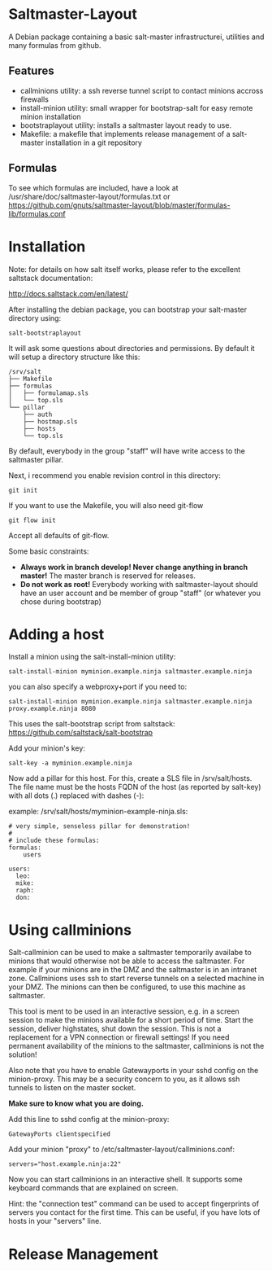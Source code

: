 Saltmaster-Layout
=================

A Debian package containing a basic salt-master infrastructurei, utilities and many formulas from github.

Features
--------

* callminions utility: a ssh reverse tunnel script to contact minions accross firewalls
* install-minion utility: small wrapper for bootstrap-salt for easy remote minion installation
* bootstraplayout utility: installs a saltmaster layout ready to use.
* Makefile: a makefile that implements release management of a salt-master installation in a git repository

Formulas
--------

To see which formulas are included, have a look at /usr/share/doc/saltmaster-layout/formulas.txt or
https://github.com/gnuts/saltmaster-layout/blob/master/formulas-lib/formulas.conf

Installation
============

Note: for details on how salt itself works, please refer to the excellent saltstack documentation:

http://docs.saltstack.com/en/latest/

After installing the debian package, you can bootstrap your salt-master directory using:

    salt-bootstraplayout


It will ask some questions about directories and permissions. By default it will setup a directory structure like this:

    /srv/salt
    ├── Makefile
    ├── formulas
    │   ├── formulamap.sls
    │   └── top.sls
    └── pillar
        ├── auth
        ├── hostmap.sls
        ├── hosts
        └── top.sls


By default, everybody in the group "staff" will have write access to the saltmaster pillar.

Next, i recommend you enable revision control in this directory:

    git init

If you want to use the Makefile, you will also need git-flow

    git flow init

Accept all defaults of git-flow.

Some basic constraints:

* **Always work in branch develop! Never change anything in branch master!** The master branch is reserved for releases.
* **Do not work as root!** Everybody working with saltmaster-layout should have an user account and be member of group "staff" (or whatever you chose during bootstrap)


Adding a host
=============

Install a minion using the salt-install-minion utility:

    salt-install-minion myminion.example.ninja saltmaster.example.ninja

you can also specify a webproxy+port if you need to:

    salt-install-minion myminion.example.ninja saltmaster.example.ninja proxy.example.ninja 8080

This uses the salt-bootstrap script from saltstack: https://github.com/saltstack/salt-bootstrap

Add your minion's key:

    salt-key -a myminion.example.ninja


Now add a pillar for this host. For this, create a SLS file in /srv/salt/hosts.
The file name must be the hosts FQDN of the host (as reported by salt-key) with all dots (.) replaced with dashes (-):

example: /srv/salt/hosts/myminion-example-ninja.sls:


    # very simple, senseless pillar for demonstration!
    #
    # include these formulas:
    formulas:
        users

    users:
      leo:
      mike:
      raph:
      don:

Using callminions
=================

Salt-callminion can be used to make a saltmaster temporarily availabe to minions that would otherwise not be able to access the saltmaster.
For example if your minions are in the DMZ and the saltmaster is in an intranet zone.
Callminions uses ssh to start reverse tunnels on a selected machine in your DMZ. The minions can then be configured, to use this machine as
saltmaster.

This tool is ment to be used in an interactive session, e.g. in a screen session to make the minions available for a short period of time.
Start the session, deliver highstates, shut down the session. This is not a replacement for a VPN connection or firewall settings! If
you need permanent availability of the minions to the saltmaster, callminions is not the solution!

Also note that you have to enable Gatewayports in your sshd config on the minion-proxy. This may be a security concern to you, as it allows ssh
tunnels to listen on the master socket.

**Make sure to know what you are doing.**

Add this line to sshd config at the minion-proxy:

    GatewayPorts clientspecified

Add your minion "proxy" to /etc/saltmaster-layout/callminions.conf:

    servers="host.example.ninja:22"

Now you can start callminions in an interactive shell. It supports some keyboard commands that are explained on screen.

Hint: the "connection test" command can be used to accept fingerprints of servers you contact for the first time.
This can be useful, if you have lots of hosts in your "servers" line.


Release Management
==================


